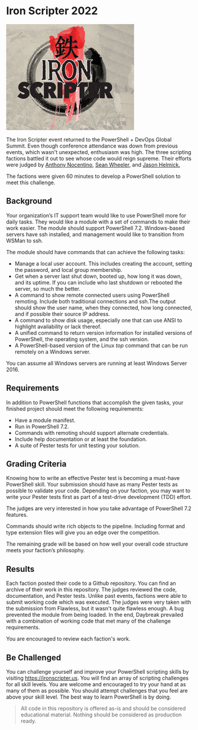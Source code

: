 # Iron Scripter 2022

![iron scripter](ironscripterlogo.png)

The Iron Scripter event returned to the PowerShell + DevOps Global Summit. Even though conference attendance was down from previous events, which wasn't unexpected, enthusiasm was high. The three scripting factions battled it out to see whose code would reign supreme. Their efforts were judged by [Anthony Nocentino](https://twitter.com/nocentino), [Sean Wheeler](https://twitter.com/swsamwa), and [Jason Helmick.](https://twitter.com/theJasonHelmick)

The factions were given 60 minutes to develop a PowerShell solution to meet this challenge.

## Background

Your organization’s IT support team would like to use PowerShell more for daily tasks. They would like a module with a set of commands to make their work easier. The module should support PowerShell 7.2. Windows-based servers have ssh installed, and management would like to transition from WSMan to ssh.

The module should have commands that can achieve the following tasks:

+ Manage a local user account. This includes creating the account, setting the password, and local group membership.
+ Get when a server last shut down, booted up, how long it was down, and its uptime. If you can include who last shutdown or rebooted the server, so much the better.
+ A command to show remote connected users using PowerShell remoting. Include both traditional connections and ssh.The output should show the user name, when they connected, how long connected, and if possible their source IP address.
+ A command to show disk usage, especially one that can use ANSI to highlight availability or lack thereof.
+ A unified command to return version information for installed versions of PowerShell, the operating system, and the ssh version.
+ A PowerShell-based version of the Linux *top* command that can be run remotely on a Windows server.

You can assume all Windows servers are running at least Windows Server 2016.

## Requirements

In addition to PowerShell functions that accomplish the given tasks, your finished project should meet the following requirements:

+ Have a module manifest.
+ Run in PowerShell 7.2.
+ Commands with remoting should support alternate credentials.
+ Include help documentation or at least the foundation.
+ A suite of Pester tests for unit testing your solution.

## Grading Criteria

Knowing how to write an effective Pester test is becoming a must-have PowerShell skill. Your submission should have as many Pester tests as possible to validate your code. Depending on your faction, you may want to write your Pester tests first as part of a test-drive development (TDD) effort.

The judges are very interested in how you take advantage of PowerShell 7.2 features.

Commands should write rich objects to the pipeline. Including format and type extension files will give you an edge over the competition.

The remaining grade will be based on how well your overall code structure meets your faction’s philosophy.

## Results

Each faction posted their code to a Github repository. You can find an archive of their work in this repository. The judges reviewed the code, documentation, and Pester tests. Unlike past events, factions were able to submit working code which was executed. The judges were very taken with the submission from Flawless, but it wasn't quite flawless enough. A bug prevented the module from being loaded. In the end, Daybreak prevailed with a combination of working code that met many of the challenge requirements.

You are encouraged to review each faction's work.

## Be Challenged

You can challenge yourself and improve your PowerShell scripting skills by visiting <https://ironscripter.us>. You will find an array of scripting challenges for all skill levels. You are welcome and encouraged to try your hand at as many of them as possible. You should attempt challenges that you feel are above your skill level. The best way to learn PowerShell is by doing.

> All code in this repository is offered as-is and should be considered educational material. Nothing should be considered as production ready.

